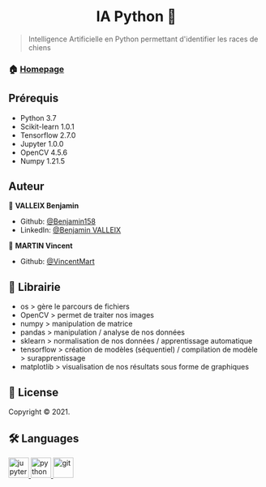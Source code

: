 <h1 align="center">IA Python 👋</h1>

> Intelligence Artificielle en Python permettant d'identifier les races de chiens

### 🏠 [Homepage](https://github.com/Benjamin158/python-ia-app)

## Prérequis

- Python 3.7
- Scikit-learn 1.0.1
- Tensorflow 2.7.0
- Jupyter 1.0.0
- OpenCV 4.5.6
- Numpy 1.21.5


## Auteur

👤 **VALLEIX Benjamin**

* Github: [@Benjamin158](https://github.com/Benjamin158)
* LinkedIn: [@Benjamin VALLEIX](https://www.linkedin.com/in/benjamin-valleix-27115719a)

👤 **MARTIN Vincent**

* Github: [@VincentMart](https://github.com/VincentMart)


## 🤝 Librairie

- os > gère le parcours de fichiers
- OpenCV > permet de traiter nos images 
- numpy > manipulation de matrice
- pandas > manipulation / analyse de nos données
- sklearn > normalisation de nos données / apprentissage automatique
- tensorflow > création de modèles (séquentiel) / compilation de modèle > surapprentissage
- matplotlib > visualisation de nos résultats sous forme de graphiques


## 📝 License

Copyright © 2021.


## 🛠 Languages

<p> 
    <a href="https://jupyter.org/" target="_blank"> 
        <img src="https://www.vectorlogo.zone/logos/jupyter/jupyter-icon.svg" alt="jupyter" width="40" height="40"/> 
    </a> 
    <a href="https://www.python.org/" target="_blank"> 
        <img src="https://www.vectorlogo.zone/logos/python/python-icon.svg" alt="python" width="40" height="40"/>
    </a>
    <a href="https://git-scm.com/" target="_blank"> 
        <img src="https://www.vectorlogo.zone/logos/git-scm/git-scm-icon.svg" alt="git" width="40" height="40"/>
    </a>
</p>